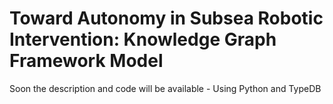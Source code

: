 # Toward Autonomy in Subsea Robotic Intervention: Knowledge Graph Framework Model
Soon the description and code will be available - Using Python and TypeDB
